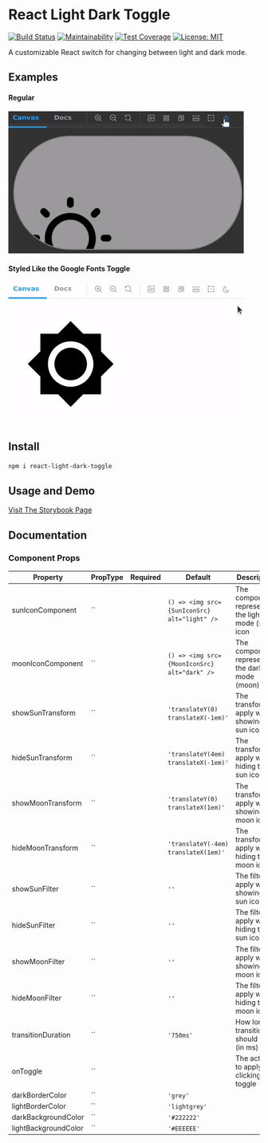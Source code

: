 # React Light Dark Toggle
[![Build Status](https://app.travis-ci.com/trickl/react-light-dark-toggle.svg?branch=main)](https://app.travis-ci.com/trickl/react-light-dark-toggle)
[![Maintainability](https://api.codeclimate.com/v1/badges/6996a07af2a8fac4294c/maintainability)](https://codeclimate.com/github/trickl/react-light-dark-toggle/maintainability)
[![Test Coverage](https://api.codeclimate.com/v1/badges/6996a07af2a8fac4294c/test_coverage)](https://codeclimate.com/github/trickl/react-light-dark-toggle/test_coverage)
[![License: MIT](https://img.shields.io/badge/License-MIT-yellow.svg)](https://opensource.org/licenses/MIT)

A customizable React switch for changing between light and dark mode.

## Examples

#### Regular

![RegularExample](https://github.com/trickl/react-light-dark-toggle/blob/master/gifs/LightDarkToggleRegular.gif)

#### Styled Like the Google Fonts Toggle

![GoogleFontExample](https://github.com/trickl/react-light-dark-toggle/blob/master/gifs/GoogleFontsStyling.gif)

## Install
```bash
npm i react-light-dark-toggle
```

## Usage and Demo
[Visit The Storybook Page](https://www.chromatic.com/component?buildNumber=11&historyLengthAtIndex=15&distanceToMoveBack=-4&appId=6186a9e3a34691003aa4de0c&name=LightDarkToggle&specName=Full%20Screen&componentInspectorKey=619009abfdbe08003a1eeeca-1200-interactive-true)

## Documentation

### Component Props

<!-- props-table-start -->

| Property | PropType | Required | Default | Description |
|----------|----------|----------|---------|-------------|
| sunIconComponent | `` |  | `() => <img src={SunIconSrc} alt="light" />` | The component representing the light mode (sun) icon |
| moonIconComponent | `` |  | `() => <img src={MoonIconSrc} alt="dark" />` | The component representing the dark mode (moon) icon |
| showSunTransform | `` |  | `'translateY(0) translateX(-1em)'` | The transform to apply when showing the sun icon |
| hideSunTransform | `` |  | `'translateY(4em) translateX(-1em)'` | The transform to apply when hiding the sun icon |
| showMoonTransform | `` |  | `'translateY(0) translateX(1em)'` | The transform to apply when showing the moon icon |
| hideMoonTransform | `` |  | `'translateY(-4em) translateX(1em)'` | The transform to apply when hiding the moon icon |
| showSunFilter | `` |  | `''` | The filter to apply when showing the sun icon |
| hideSunFilter | `` |  | `''` | The filter to apply when hiding the sun icon |
| showMoonFilter | `` |  | `''` | The filter to apply when showing the moon icon |
| hideMoonFilter | `` |  | `''` | The filter to apply when hiding the moon icon |
| transitionDuration | `` |  | `'750ms'` | How long transitions should take (in ms) |
| onToggle | `` |  |  | The action to apply on clicking the toggle |
| darkBorderColor | `` |  | `'grey'` |  |
| lightBorderColor | `` |  | `'lightgrey'` |  |
| darkBackgroundColor | `` |  | `'#222222'` |  |
| lightBackgroundColor | `` |  | `'#EEEEEE'` |  |

<!-- props-table-end -->
